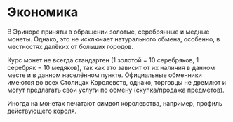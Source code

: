# Экономика

В Эриноре приняты в обращении золотые, серебрянные и медные монеты. Однако, это не исключает натурального обмена, особенно, в местностях далёких от больших городов.

Курс монет не всегда стандартен (1 золотой = 10 серебряков, 1 серебряк = 10 медяков), так как это зависит от их наличия в данном месте и в данном населённом пункте. Официальные обменники имеются во всех Столицах Королевств, однако, торговцы не дремлют и могут предлагать свои услуги по обмену (скупка/продажа предметов).

Иногда на монетах печатают символ королевства, например, профиль действующего короля.
